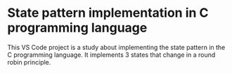 # State pattern implementation in C programming language

This VS Code project is a study about implementing the state pattern in the C programming language. It implements 3 states that change in a round robin principle.
